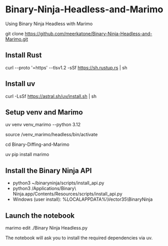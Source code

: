 # Binary-Ninja-Headless-and-Marimo
Using Binary Ninja Headless with Marimo

git clone https://github.com/meerkatone/Binary-Ninja-Headless-and-Marimo.git

## Install Rust
curl --proto '=https' --tlsv1.2 -sSf https://sh.rustup.rs | sh

## Install uv
curl -LsSf https://astral.sh/uv/install.sh | sh

## Setup venv and Marimo
uv venv venv_marimo --python 3.12

source /venv_marimo/headless/bin/activate

cd Binary-Diffing-and-Marimo

uv pip install marimo

## Install the Binary Ninja API
- python3 ~/binaryninja/scripts/install_api.py
- python3 /Applications/Binary\ Ninja.app/Contents/Resources/scripts/install_api.py
- Windows (user install): %LOCALAPPDATA%\Vector35\BinaryNinja

## Launch the notebook
marimo edit ./Binary Ninja Headless.py

The notebook will ask you to install the required dependencies via uv.
